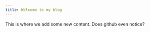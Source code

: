 ```yaml
---
title: Welcome to my blog
---
```


This is where we add some new content. Does github even notice?


